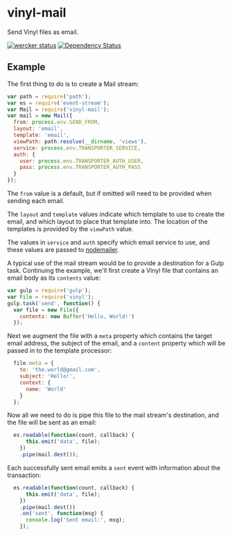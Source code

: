 # vinyl-mail
Send Vinyl files as email.

[![wercker status](https://app.wercker.com/status/06a100a7fc8b027a5a17878091a063c4/s/master "wercker status")](https://app.wercker.com/project/bykey/06a100a7fc8b027a5a17878091a063c4) [![Dependency Status](https://david-dm.org/markbirbeck/vinyl-mail.svg)](https://david-dm.org/markbirbeck/vinyl-mail)

## Example

The first thing to do is to create a Mail stream:

```javascript
var path = require('path');
var es = require('event-stream');
var Mail = require('vinyl-mail');
var mail = new Mail({
  from: process.env.SEND_FROM,
  layout: 'email',
  template: 'email',
  viewPath: path.resolve(__dirname, 'views'),
  service: process.env.TRANSPORTER_SERVICE,
  auth: {
    user: process.env.TRANSPORTER_AUTH_USER,
    pass: process.env.TRANSPORTER_AUTH_PASS
  }
});
```

The `from` value is a default, but if omitted will need to be provided when sending each email.

The `layout` and `template` values indicate which template to use to create the email, and which layout to place that template into. The location of the templates is provided by the `viewPath` value.

The values in `service` and `auth` specify which email service to use, and these values are passed to [nodemailer](http://npmjs.org/package/nodemailer).

A typical use of the mail stream would be to provide a destination for a Gulp task. Continuing the example, we'll first create a Vinyl file that contains an email body as its `contents` value:

```javascript
var gulp = require('gulp');
var File = require('vinyl');
gulp.task('send', function() {
  var file = new File({
    contents: new Buffer('Hello, World!')
  });
```

Next we augment the file with a `meta` property which contains the target email address, the subject of the email, and a `content` property which will be passed in to the template processor:

```javascript
  file.meta = {
    to: 'the.world@gmail.com',
    subject: 'Hello!',
    context: {
      name: 'World'
    }
  };
```

Now all we need to do is pipe this file to the mail stream's destination, and the file will be sent as an email:

```javascript
  es.readable(function(count, callback) {
      this.emit('data', file);
    })
    .pipe(mail.dest());
```

Each successfully sent email emits a `sent` event with information about the transaction:

```javascript
  es.readable(function(count, callback) {
      this.emit('data', file);
    })
    .pipe(mail.dest())
    .on('sent', function(msg) {
      console.log('Sent email:', msg);
    });
```
